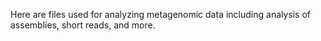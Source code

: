 Here are files used for analyzing metagenomic data including analysis of assemblies, short reads, and more. 
